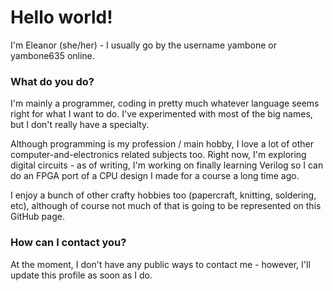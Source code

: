 # Hello world!

I'm Eleanor (she/her) - I usually go by the username yambone or yambone635 online.

### What do you do?

I'm mainly a programmer, coding in pretty much whatever language seems right for what I want to do. I've experimented with most of the big names, but I don't really have a specialty.

Although programming is my profession / main hobby, I love a lot of other computer-and-electronics related subjects too. Right now, I'm exploring digital circuits - as of writing, I'm working on finally learning Verilog so I can do an FPGA port of a CPU design I made for a course a long time ago.

I enjoy a bunch of other crafty hobbies too (papercraft, knitting, soldering, etc), although of course not much of that is going to be represented on this GitHub page.

### How can I contact you?

At the moment, I don't have any public ways to contact me - however, I'll update this profile as soon as I do.
